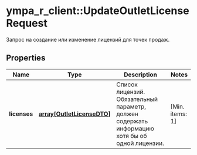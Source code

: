 # ympa_r_client::UpdateOutletLicenseRequest

Запрос на создание или изменение лицензий для точек продаж.

## Properties
Name | Type | Description | Notes
------------ | ------------- | ------------- | -------------
**licenses** | [**array[OutletLicenseDTO]**](OutletLicenseDTO.md) | Список лицензий. Обязательный параметр, должен содержать информацию хотя бы об одной лицензии.  | [Min. items: 1] 


